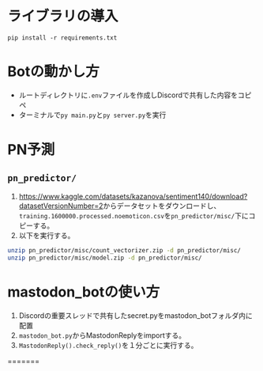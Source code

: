# ライブラリの導入
`pip install -r requirements.txt`<br/>

# Botの動かし方
* ルートディレクトリに`.env`ファイルを作成しDiscordで共有した内容をコピペ<br/>
* ターミナルで`py main.py`と`py server.py`を実行<br/>

# PN予測

## `pn_predictor/`
1. <https://www.kaggle.com/datasets/kazanova/sentiment140/download?datasetVersionNumber=2>からデータセットをダウンロードし、`training.1600000.processed.noemoticon.csv`を`pn_predictor/misc/`下にコピーする。
1. 以下を実行する。
```sh
unzip pn_predictor/misc/count_vectorizer.zip -d pn_predictor/misc/
unzip pn_predictor/misc/model.zip -d pn_predictor/misc/
```

# mastodon_botの使い方

1. Discordの重要スレッドで共有したsecret.pyをmastodon_botフォルダ内に配置<br/>
2. `mastodon_bot.py`からMastodonReplyをimportする。<br/>
3. `MastodonReply().check_reply()`を１分ごとに実行する。<br/>

=======